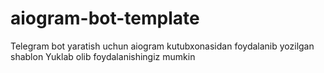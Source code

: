 # aiogram-bot-template
Telegram bot yaratish uchun aiogram kutubxonasidan foydalanib yozilgan shablon
Yuklab olib foydalanishingiz mumkin

